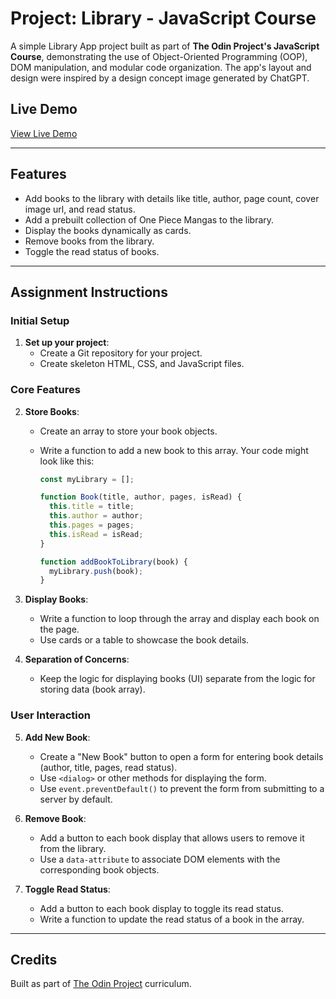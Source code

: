# Project: Library - JavaScript Course

A simple Library App project built as part of **The Odin Project's JavaScript Course**, demonstrating the use of Object-Oriented Programming (OOP), DOM manipulation, and modular code organization. The app's layout and design were inspired by a design concept image generated by ChatGPT.

## Live Demo

[View Live Demo](https://varushsiva.github.io/library-app/)

---

## Features

- Add books to the library with details like title, author, page count, cover image url, and read status.
- Add a prebuilt collection of One Piece Mangas to the library.
- Display the books dynamically as cards.
- Remove books from the library.
- Toggle the read status of books.

---

## Assignment Instructions

### Initial Setup

1. **Set up your project**:
   - Create a Git repository for your project.
   - Create skeleton HTML, CSS, and JavaScript files.

### Core Features

2. **Store Books**:

   - Create an array to store your book objects.
   - Write a function to add a new book to this array. Your code might look like this:

     ```javascript
     const myLibrary = [];

     function Book(title, author, pages, isRead) {
       this.title = title;
       this.author = author;
       this.pages = pages;
       this.isRead = isRead;
     }

     function addBookToLibrary(book) {
       myLibrary.push(book);
     }
     ```

3. **Display Books**:

   - Write a function to loop through the array and display each book on the page.
   - Use cards or a table to showcase the book details.

4. **Separation of Concerns**:
   - Keep the logic for displaying books (UI) separate from the logic for storing data (book array).

### User Interaction

5. **Add New Book**:

   - Create a "New Book" button to open a form for entering book details (author, title, pages, read status).
   - Use `<dialog>` or other methods for displaying the form.
   - Use `event.preventDefault()` to prevent the form from submitting to a server by default.

6. **Remove Book**:

   - Add a button to each book display that allows users to remove it from the library.
   - Use a `data-attribute` to associate DOM elements with the corresponding book objects.

7. **Toggle Read Status**:
   - Add a button to each book display to toggle its read status.
   - Write a function to update the read status of a book in the array.

---

## Credits

Built as part of [The Odin Project](https://www.theodinproject.com/) curriculum.
